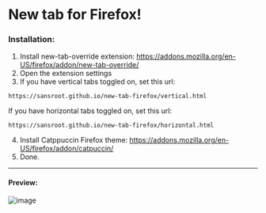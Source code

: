 # New tab for Firefox!

### Installation:

1. Install new-tab-override extension: <a>https://addons.mozilla.org/en-US/firefox/addon/new-tab-override/</a>
2. Open the extension settings
3. If you have vertical tabs toggled on, set this url:
```
https://sansroot.github.io/new-tab-firefox/vertical.html
```
 If you have horizontal tabs toggled on, set this url:
```
https://sansroot.github.io/new-tab-firefox/horizontal.html
```
4. Install Catppuccin Firefox theme: <a>https://addons.mozilla.org/en-US/firefox/addon/catpuccin/</a>
5. Done.

---

#### Preview:
![image](https://github.com/user-attachments/assets/c7bfd21b-d200-4cfe-84b4-8e2abc744250)
